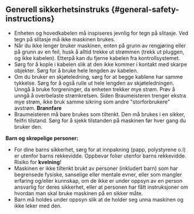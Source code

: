 ## Generell sikkerhetsinstruks {#general-safety-instructions}

* Enheten og hovedkabelen må inspiseres jevnlig for tegn på slitasje. Ved tegn på slitasje må ikke maskinen brukes.
* Når du ikke lenger bruker maskinen, enten på grunn av rengjøring eller på grunn av en feil, husk å alltid trekke ut strømmen (trekk ut pluggen, og ikke kabelen). Etterpå kan du fjerne kabelen fra kontrollsystemet.
* Sørg for å kople i kabelen slik at den ikke kommer i kontakt med skarpe objekter. Sørg for å bruke hele lengden av kabelen.
* Om du bruker en skjøteledning, sørg for at begge kablene har samme tykkelse. Sørg for å også rulle ut hele lengden av skjøteledningen. Unngå å bruke forgreninger, da enheten trekker mye strøm. Prøv å unngå å overbelaste strømkretsen. Siden Braumeisteren trenger ekstra mye strøm, ikke bruk samme sikring som andre "storforbrukere" avstrøm. **Brannfare**
* Braumeisteren må bare brukes som tiltenkt. Den må brukes i en sikker, feilfri tilstand. Sørg for å sjekk tilstanden på maskinen før hver gang du bruker den.

**Barn og skrøpelige personer:**

* For dine barns sikkerhet, sørg for at innpakning (papp, polystyrene o.l) er utenfor barns rekkevidde. Oppbevar folier utenfor barns rekkevidde. Risiko for **kvelning**!
* Maskinen er ikke tiltenkt brukt av personer (inkludert barn) som har begrensede fysiske, sanselige eller mentale evner, eller som mangler erfaring og/eller kunnskap, om de ikke er under oppsyn av en person ansvarlig for deres sikkerhet, eller at personen har fått instruksjoner om hvordan man skal bruke maskinen på en sikker måte.
* Barn må holdes under oppsyn slik at de holder seg unna maskinen og ikke leker med den.
